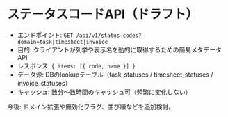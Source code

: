 # ステータスコードAPI（ドラフト）

- エンドポイント: `GET /api/v1/status-codes?domain=task|timesheet|invoice`
- 目的: クライアントが列挙や表示名を動的に取得するための簡易メタデータAPI
- レスポンス: `{ items: [{ code, name }] }`
- データ源: DBのlookupテーブル（task_statuses / timesheet_statuses / invoice_statuses）
- キャッシュ: 数分〜数時間のキャッシュ可（頻繁に変化しない）

今後: ドメイン拡張や無効化フラグ、並び順などを追加検討。
